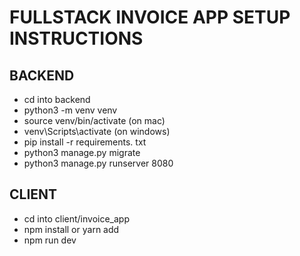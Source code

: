 # FULLSTACK INVOICE APP SETUP INSTRUCTIONS

## BACKEND
* cd into backend
* python3 -m venv venv
* source venv/bin/activate (on mac)
* venv\Scripts\activate (on windows)
* pip install -r requirements. txt
* python3 manage.py migrate
* python3 manage.py runserver 8080


## CLIENT
* cd into client/invoice_app
* npm install or yarn add
* npm run dev


